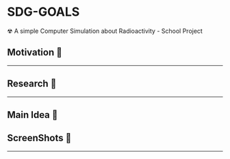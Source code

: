 # SDG-GOALS
☢ A simple Computer Simulation about Radioactivity - School Project

## Motivation 🤖
---

## Research 👀
---

## Main Idea 🧠

## ScreenShots 📸
---
